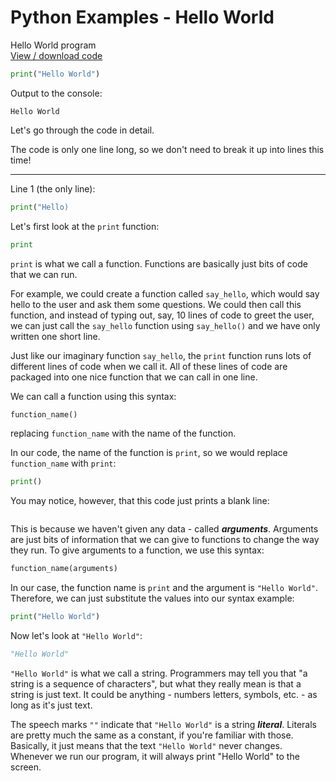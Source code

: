 # Python Examples - Hello World

Hello World  program  
[View / download code](code/helloworld.py)

``` python
print("Hello World")
```

Output to the console:

``` text
Hello World
```

Let's go through the code in detail.

The code is only one line long, so we don't need to break it up into lines this time!

---

Line 1 (the only line):

``` python
print("Hello)
```

Let's first look at the `print` function:

``` python
print
```

`print` is what we call a function. Functions are basically just bits of code that we can run.

For example, we could create a function called `say_hello`, which would say hello to the user and ask them some questions. We could then call this function, and instead of typing out, say, 10 lines of code to greet the user, we can just call the `say_hello` function using `say_hello()` and we have only written one short line.

Just like our imaginary function `say_hello`, the `print` function runs lots of different lines of code when we call it. All of these lines of code are packaged into one nice function that we can call in one line.

We can call a function using this syntax:

``` python
function_name()
```

replacing `function_name` with the name of the function.

In our code, the name of the function is `print`, so we would replace `function_name` with `print`:

``` python
print()
```

You may notice, however, that this code just prints a blank line:

``` text

```

This is because we haven't given any data - called ***arguments***. Arguments are just bits of information that we can give to functions to change the way they run. To give arguments to a function, we use this syntax:

``` python
function_name(arguments)
```

In our case, the function name is `print` and the argument is `"Hello World"`. Therefore, we can just substitute the values into our syntax example:

``` python
print("Hello World")
```

Now let's look at `"Hello World"`:

``` python
"Hello World"
```

`"Hello World"` is what we call a string. Programmers may tell you that "a string is a sequence of characters", but what they really mean is that a string is just text. It could be anything - numbers letters, symbols, etc. - as long as it's just text.

The speech marks `""` indicate that `"Hello World"` is a string ***literal***. Literals are pretty much the same as a constant, if you're familiar with those. Basically, it just means that the text `"Hello World"` never changes. Whenever we run our program, it will always print "Hello World" to the screen.
